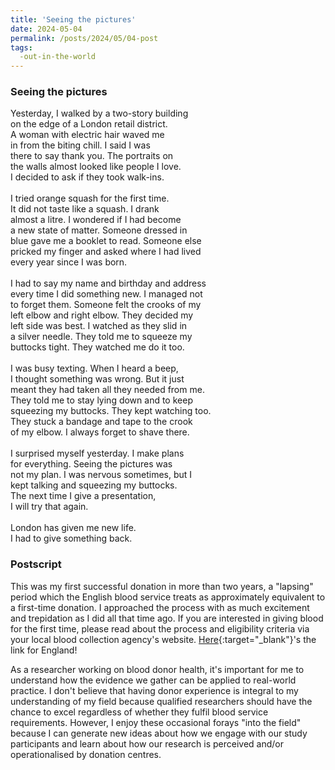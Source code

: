 ```yaml
---
title: 'Seeing the pictures'
date: 2024-05-04
permalink: /posts/2024/05/04-post
tags:
  -out-in-the-world
---
```


### Seeing the pictures
Yesterday, I walked by a two-story building\
on the edge of a London retail district.\
A woman with electric hair waved me\
in from the biting chill. I said I was\
there to say thank you. The portraits on\
the walls almost looked like people I love.\
I decided to ask if they took walk-ins.\
\
I tried orange squash for the first time.\
It did not taste like a squash. I drank\
almost a litre. I wondered if I had become\
a new state of matter. Someone dressed in\
blue gave me a booklet to read. Someone else\
pricked my finger and asked where I had lived\
every year since I was born.\
\
I had to say my name and birthday and address\
every time I did something new. I managed not\
to forget them. Someone felt the crooks of my\
left elbow and right elbow. They decided my\
left side was best. I watched as they slid in\
a silver needle. They told me to squeeze my\
buttocks tight. They watched me do it too.\
\
I was busy texting. When I heard a beep,\
I thought something was wrong. But it just\
meant they had taken all they needed from me.\
They told me to stay lying down and to keep\
squeezing my buttocks. They kept watching too.\
They stuck a bandage and tape to the crook\
of my elbow. I always forget to shave there.\
\
I surprised myself yesterday. I make plans\
for everything. Seeing the pictures was\
not my plan. I was nervous sometimes, but I\
kept talking and squeezing my buttocks.\
The next time I give a presentation,\
I will try that again.\
\
London has given me new life.\
I had to give something back.

### Postscript
This was my first successful donation in more than two years, a "lapsing" period which the English blood service treats as approximately equivalent to a first-time donation. I approached the process with as much excitement and trepidation as I did all that time ago. If you are interested in giving blood for the first time, please read about the process and eligibility criteria via your local blood collection agency's website. [Here](https://www.blood.co.uk/){:target="_blank"}'s the link for England!

As a researcher working on blood donor health, it's important for me to understand how the evidence we gather can be applied to real-world practice. I don't believe that having donor experience is integral to my understanding of my field because qualified researchers should have the chance to excel regardless of whether they fulfil blood service requirements. However, I enjoy these occasional forays "into the field" because I can generate new ideas about how we engage with our study participants and learn about how our research is perceived and/or operationalised by donation centres. 
